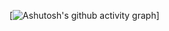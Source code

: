 [![Ashutosh's github activity graph](https://github-readme-activity-graph.vercel.app/graph?username=Ashutosh00710&theme=dracula)]
